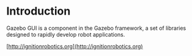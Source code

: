 # Introduction 

Gazebo GUI is a component in the Gazebo framework, a set
of libraries designed to rapidly develop robot applications.

[http://ignitionrobotics.org](http://ignitionrobotics.org)
